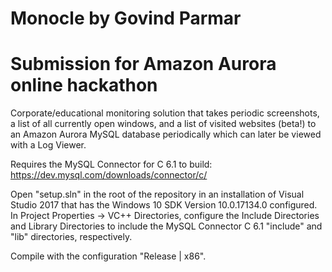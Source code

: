 # Monocle by Govind Parmar
# Submission for Amazon Aurora online hackathon

Corporate/educational monitoring solution that takes periodic screenshots, a list of all currently open windows, and a list of visited websites (beta!) to an Amazon Aurora MySQL database periodically which can later be viewed with a Log Viewer.

Requires the MySQL Connector for C 6.1 to build: https://dev.mysql.com/downloads/connector/c/

Open "setup.sln" in the root of the repository in an installation of Visual Studio 2017 that has the Windows 10 SDK Version 10.0.17134.0 configured.  In Project Properties -> VC++ Directories, configure the Include Directories and Library Directories to include the MySQL Connector C 6.1 "include" and "lib" directories, respectively.

Compile with the configuration "Release | x86".
